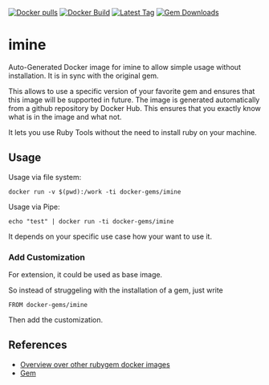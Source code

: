 [![Docker pulls](https://img.shields.io/docker/pulls/rubygem/imine.svg)](https://hub.docker.com/r/rubygem/imine/)
[![Docker Build](https://img.shields.io/docker/automated/rubygem/imine.svg)](https://hub.docker.com/r/rubygem/imine/)
[![Latest Tag](https://img.shields.io/github/tag/docker-rubygem/imine.svg)](https://hub.docker.com/r/rubygem/imine/)
[![Gem Downloads](https://img.shields.io/gem/dt/imine.svg)](https://rubygems.org/gems/imine/)
# imine

Auto-Generated Docker image for imine to allow simple usage without installation.
It is in sync with the original gem.

This allows to use a specific version of your favorite gem and ensures that this image will be supported in future.
The image is generated automatically from a github repository by Docker Hub.
This ensures that you exactly know what is in the image and what not.

It lets you use Ruby Tools without the need to install ruby on your machine.

## Usage

Usage via file system:

`docker run -v $(pwd):/work -ti docker-gems/imine`

Usage via Pipe:

`echo "test" | docker run -ti docker-gems/imine`

It depends on your specific use case how your want to use it.

### Add Customization

For extension, it could be used as base image.

So instead of struggeling with the installation of a gem, just write

`FROM docker-gems/imine`

Then add the customization.

## References

 - [Overview over other rubygem docker images](https://github.com/thinkbot/docker-rubygem)
 - [Gem](https://rubygems.org/gems/imine/)
